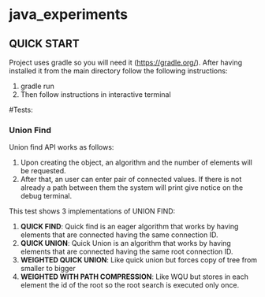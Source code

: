 # java_experiments

## QUICK START
Project uses gradle so you will need it (https://gradle.org/). After having installed it from the main directory follow the following instructions:
1) gradle run
2) Then follow instructions in interactive terminal


#Tests: 
### Union Find
Union find API works as follows:
1) Upon creating the object, an algorithm and the number of elements will be requested.
2) After that, an user can enter pair of connected values. If there is not already a path between them the system will print give notice on the debug terminal.

This test shows 3 implementations of UNION FIND:
1) __QUICK FIND__: Quick find is an eager algorithm that works by having elements that are connected having the same connection ID.
2) __QUICK UNION__: Quick Union is an algorithm that works by having elements that are connected having the same root connection ID.
3) __WEIGHTED QUICK UNION__: Like quick union but forces copy of tree from smaller to bigger
4) __WEIGHTED WITH PATH COMPRESSION__: Like WQU but stores in each element the id of the root so the root search is executed only once.
